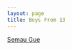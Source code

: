 ```yaml
---
layout: page
title: Boys From 13
---
```


<div class="htl">
  <a href="/semaugue-boysfrom13">
Semau Gue
  </a>
</div>
